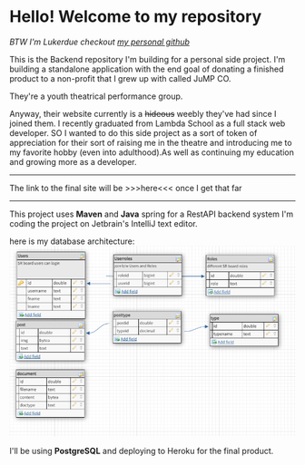 # Hello! Welcome to my repository
*BTW I'm Lukerdue checkout [my personal github](http://github.com/Lukerdue)*

This is the Backend repository I'm building for a personal side project. I'm building a standalone application
with the end goal of donating a finished product to a non-profit that I grew up with called JuMP CO.

They're a youth theatrical performance group.

Anyway, their website currently is a ~~hideous~~ weebly they've had since I joined them. I recently graduated from Lambda School
as a full stack web developer. SO I wanted to do this side project as a sort of token of appreciation
for their sort of raising me in the theatre and introducing me to my favorite hobby (even into adulthood).As well as continuing my education and growing more as a developer.

---
The link to the final site will be >>>here<<< once I get that far

---
This project uses **Maven** and **Java** spring for a RestAPI backend system I'm coding the project on Jetbrain's 
IntelliJ text editor.

here is my database architecture:
![db screenshot](jumb-be-db-architecture.png)

I'll be using **PostgreSQL** and deploying to Heroku for the final product.



